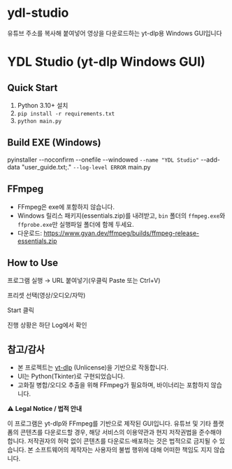 # ydl-studio
유튜브 주소를 복사해 붙여넣어 영상을 다운로드하는 yt-dlp용 Windows GUI입니다
# YDL Studio (yt-dlp Windows GUI)

## Quick Start
1) Python 3.10+ 설치
2) `pip install -r requirements.txt`
3) `python main.py`

## Build EXE (Windows)
pyinstaller --noconfirm --onefile --windowed `
    --name "YDL Studio" `
    --add-data "user_guide.txt;." `
    --log-level ERROR `
    main.py

## FFmpeg
- FFmpeg은 exe에 포함하지 않습니다.
- Windows 릴리스 패키지(essentials.zip)를 내려받고, `bin` 폴더의 `ffmpeg.exe`와 `ffprobe.exe`만 실행파일 폴더에 함께 두세요.
- 다운로드: https://www.gyan.dev/ffmpeg/builds/ffmpeg-release-essentials.zip

## How to Use
프로그램 실행 → URL 붙여넣기(우클릭 Paste 또는 Ctrl+V)

프리셋 선택(영상/오디오/자막)

Start 클릭

진행 상황은 하단 Log에서 확인

## 참고/감사
- 본 프로젝트는 [yt-dlp](https://github.com/yt-dlp/yt-dlp) (Unlicense)을 기반으로 작동합니다.
- UI는 Python(Tkinter)로 구현되었습니다.
- 고화질 병합/오디오 추출을 위해 FFmpeg가 필요하며, 바이너리는 포함하지 않습니다.

⚠️ **Legal Notice / 법적 안내**

이 프로그램은 yt-dlp와 FFmpeg를 기반으로 제작된 GUI입니다.
유튜브 및 기타 플랫폼의 콘텐츠를 다운로드할 경우, 해당 서비스의 이용약관과
현지 저작권법을 준수해야 합니다.
저작권자의 허락 없이 콘텐츠를 다운로드·배포하는 것은 법적으로 금지될 수 있습니다.
본 소프트웨어의 제작자는 사용자의 불법 행위에 대해 어떠한 책임도 지지 않습니다.

